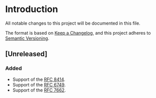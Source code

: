 # Introduction
All notable changes to this project will be documented in this file.

The format is based on [Keep a
Changelog](https://keepachangelog.com/en/1.0.0/), and this project
adheres to [Semantic Versioning](https://semver.org/spec/v2.0.0.html).

## [Unreleased]
### Added
- Support of the [RFC 8414](https://tools.ietf.org/html/rfc8414).
- Support of the [RFC 6749](https://tools.ietf.org/html/rfc6749).
- Support of the [RFC 7662](https://tools.ietf.org/html/rfc7662).
